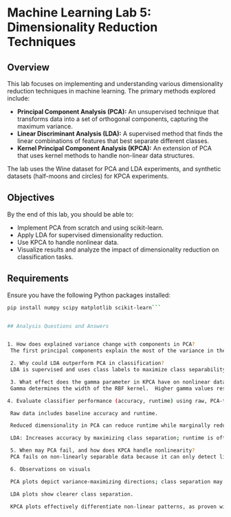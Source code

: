 # Machine Learning Lab 5: Dimensionality Reduction Techniques

## Overview

This lab focuses on implementing and understanding various dimensionality reduction techniques in machine learning. The primary methods explored include:

- **Principal Component Analysis (PCA):** An unsupervised technique that transforms data into a set of orthogonal components, capturing the maximum variance.
- **Linear Discriminant Analysis (LDA):** A supervised method that finds the linear combinations of features that best separate different classes.
- **Kernel Principal Component Analysis (KPCA):** An extension of PCA that uses kernel methods to handle non-linear data structures.

The lab uses the Wine dataset for PCA and LDA experiments, and synthetic datasets (half-moons and circles) for KPCA experiments.

## Objectives

By the end of this lab, you should be able to:

- Implement PCA from scratch and using scikit-learn.
- Apply LDA for supervised dimensionality reduction.
- Use KPCA to handle nonlinear data.
- Visualize results and analyze the impact of dimensionality reduction on classification tasks.

## Requirements

Ensure you have the following Python packages installed:

```bash
pip install numpy scipy matplotlib scikit-learn```


## Analysis Questions and Answers


1. How does explained variance change with components in PCA?
 The first principal components explain the most of the variance in the dataset.  For example, in the Wine dataset, the first 2-3 components account for the majority of the variance, with subsequent components contributing minimally.

 2. Why could LDA outperform PCA in classification?
 LDA is supervised and uses class labels to maximize class separability, whereas PCA is unsupervised and just maximizes variance.  LDA typically improves classification performance.

 3. What effect does the gamma parameter in KPCA have on nonlinear data separation?
 Gamma determines the width of the RBF kernel.  Higher gamma values result in tighter, more localized mappings, whilst lower gamma values give smoother mappings.  Gamma adjustment influences the capacity to separate nonlinear patterns.

4. Evaluate classifier performance (accuracy, runtime) using raw, PCA-transformed, and LDA-transformed data.

 Raw data includes baseline accuracy and runtime.

 Reduced dimensionality in PCA can reduce runtime while marginally reducing accuracy.

 LDA: Increases accuracy by maximizing class separation; runtime is often marginally lowered.

 5. When may PCA fail, and how does KPCA handle nonlinearity?
 PCA fails on non-linearly separable data because it can only detect linear patterns.  KPCA uses kernel functions to map data into a higher-dimensional space, allowing for linear separation.

 6. Observations on visuals

 PCA plots depict variance-maximizing directions; class separation may overlap.

 LDA plots show clearer class separation.

 KPCA plots effectively differentiate non-linear patterns, as proven with half-moon and circle datasets.
